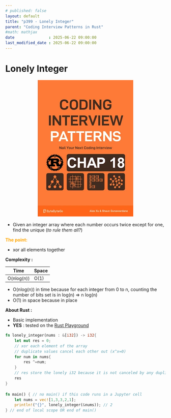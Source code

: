 ```yaml
---
# published: false
layout: default
title: "p399 - Lonely Integer"
parent: "Coding Interview Patterns in Rust"
#math: mathjax
date               : 2025-06-22 09:00:00
last_modified_date : 2025-06-22 09:00:00
---
```


# Lonely Integer

<div align="center">
<img src="../assets/chap_18.webp" alt="" width="300" loading="lazy"/>
</div>

* Given an integer array where each number occurs twice except for one, find the unique (*to rule them all?*)

<span style="color:orange"><b>The point:</b></span>

* xor all elements together




**Complexity :**

| Time         | Space      |
|--------------|------------|
| O(nlog(n))   | O(1)       |

* O(nlog(n)) in time because for each integer from 0 to n, counting the number of bits set is in log(n) => n log(n)
* O(1) in space because in place  




**About Rust :**
* Basic implementation
* **YES** : tested on the [Rust Playground](https://play.rust-lang.org/)


<!-- <span style="color:red"><b>TODO : </b></span> 
* Add comments in code -->


<!-- * <span style="color:lime"><b>Preferred solution?</b></span>      -->




```rust
fn lonely_integer(nums : &[i32]) -> i32{
    let mut res = 0;
    // xor each element of the array
    // duplicate values cancel each other out (x^x=0)
    for num in nums{
        res ^=num;
    }
    // res store the lonely i32 because it is not canceled by any duplicate
    res
}

fn main() { // no main() if this code runs in a Jupyter cell 
    let nums = vec![1,3,3,2,1];
    println!("{}", lonely_integer(&nums)); // 2
} // end of local scope OR end of main()
```
